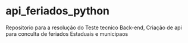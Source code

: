 # api_feriados_python
Repositorio para a resolução do Teste tecnico Back-end, Criação de api para conculta de feriados Estaduais e municipaos
